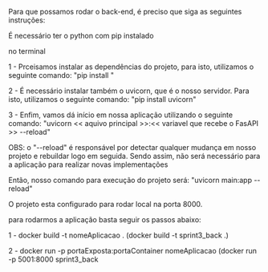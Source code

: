 Para que possamos rodar o back-end, é preciso que siga as seguintes instruções:

É necessário ter o python com pip instalado

no terminal

1 - Prceisamos instalar as dependências do projeto, para isto, utilizamos o seguinte comando: "pip install <nome>"
  
2 - É necessário instalar também o uvicorn, que é o nosso servidor. Para isto, utilizamos o seguinte comando: "pip install uvicorn"
  
3 - Enfim, vamos dá início em nossa aplicação utilizando o seguinte comando: "uvicorn << aquivo principal >>:<< variavel que recebe o FasAPI >> --reload" 

OBS: o "--reload" é responsável por detectar qualquer mudança em nosso projeto e rebuildar logo em seguida. Sendo assim, não será necessário para 
a aplicação para realizar novas implementações
  
Então, nosso comando para execução do projeto será: "uvicorn main:app --reload"
  
 O projeto esta configurado para rodar local na porta 8000.


para rodarmos a aplicação basta seguir os passos abaixo: 

1 - docker build -t nomeAplicacao . (docker build -t sprint3_back .) 

2 - docker run -p portaExposta:portaContainer nomeAplicacao (docker run -p 5001:8000 sprint3_back
